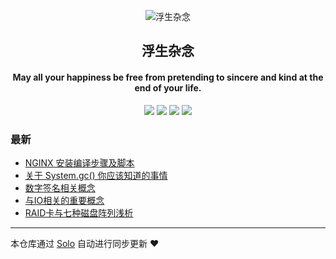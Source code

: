 <p align="center"><img alt="浮生杂念" src="https://b3logfile.com/file/2020/09/timg已去底-af3ff126.jpeg"></p><h2 align="center">
浮生杂念
</h2>

<h4 align="center">May all your happiness be free from pretending to sincere and kind at the end of your life.</h4>
<p align="center"><a title="浮生杂念" target="_blank" href="https://github.com/Casithy/solo-blog"><img src="https://img.shields.io/github/last-commit/Casithy/solo-blog.svg?style=flat-square&color=FF9900"></a>
<a title="GitHub repo size in bytes" target="_blank" href="https://github.com/Casithy/solo-blog"><img src="https://img.shields.io/github/repo-size/Casithy/solo-blog.svg?style=flat-square"></a>
<a title="Solo Version" target="_blank" href="https://github.com/88250/solo/releases"><img src="https://img.shields.io/badge/solo-4.3.1-f1e05a.svg?style=flat-square&color=blueviolet"></a>
<a title="Hits" target="_blank" href="https://github.com/88250/hits"><img src="https://hits.b3log.org/Casithy/solo-blog.svg"></a></p>

### 最新

* [NGINX 安装编译步骤及脚本](https://www.casithy.work/articles/2020/09/14/1600053702203.html)
* [关于 System.gc() 你应该知道的事情](https://www.casithy.work/articles/2020/09/14/1600052006541.html)
* [数字签名相关概念](https://www.casithy.work/articles/2020/09/14/1600050706056.html)
* [与IO相关的重要概念](https://www.casithy.work/articles/2020/09/14/1600050252439.html)
* [RAID卡与七种磁盘阵列浅析](https://www.casithy.work/articles/2020/09/14/1600048353018.html)



---

本仓库通过 [Solo](https://github.com/88250/solo) 自动进行同步更新 ❤️ 